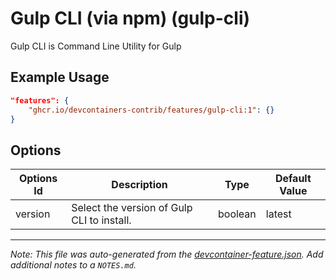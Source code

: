 
# Gulp CLI (via npm) (gulp-cli)

Gulp CLI is Command Line Utility for Gulp

## Example Usage

```json
"features": {
    "ghcr.io/devcontainers-contrib/features/gulp-cli:1": {}
}
```

## Options

| Options Id | Description | Type | Default Value |
|-----|-----|-----|-----|
| version | Select the version of Gulp CLI to install. | boolean | latest |



---

_Note: This file was auto-generated from the [devcontainer-feature.json](https://github.com/devcontainers-contrib/features/blob/main/src/gulp-cli/devcontainer-feature.json).  Add additional notes to a `NOTES.md`._
